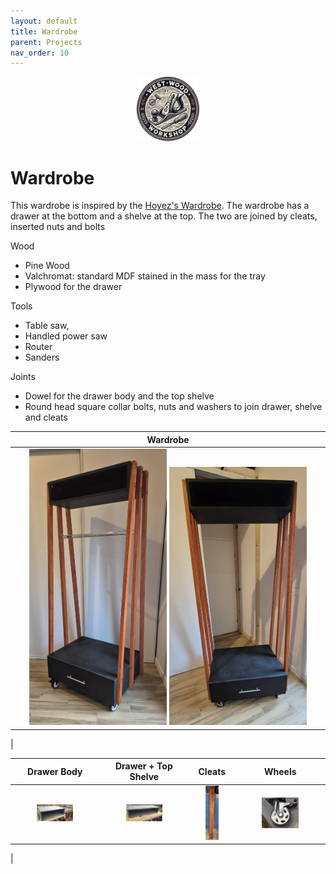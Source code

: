 ```yaml
---
layout: default
title: Wardrobe
parent: Projects
nav_order: 10
---
```

<p align="center"> <img src="../media/www_logo.png" width="20%" height="20%"/> </p>

# Wardrobe

This wardrobe is inspired by the [Hoyez's Wardrobe](https://www.lairdubois.fr/creations/16546-meuble-penderie.html). The wardrobe has a drawer at the bottom and a shelve at the top. The two are joined by cleats, inserted nuts and bolts

Wood
* Pine Wood
* Valchromat: standard MDF stained in the mass for the tray
* Plywood for the drawer


Tools
* Table saw,
* Handled power saw
* Router
* Sanders


Joints
* Dowel for the drawer body and the top shelve 
* Round head square collar bolts, nuts and washers to join drawer, shelve and cleats


|                                                                 Wardrobe                                                                  |
|:-----------------------------------------------------------------------------------------------------------------------------------------:|
|          [<img alt="image" height="45%" src="/media/Wardrobe_1.jpg" width="45%"/>](https://garlatti.github.io/media/Wardrobe.jpg)         [<img alt="image" height="45%" src="/media/Wardrobe_2.jpg" width="45%"/>](https://garlatti.github.io/media/Wardrobe.jpg)     | 
|      



|                                                                  Drawer Body                                                                   |                                                             Drawer + Top Shelve                                                              |                                                                Cleats                                                                |                                                                Wheels                                                                |
|:----------------------------------------------------------------------------------------------------------------------------------------------:|:--------------------------------------------------------------------------------------------------------------------------------------------:|:------------------------------------------------------------------------------------------------------------------------------------:|:------------------------------------------------------------------------------------------------------------------------------------:|
| [<img alt="image" height="45%" src="/media/Wardrobe_Drawer_Body.jpg" width="45%"/>](https://garlatti.github.io/media/Wardrobe_Drawer_Body.jpg) | [<img alt="image" height="45%" src="/media/Wardrobe_Top_Shelve.jpg" width="45%"/>](https://garlatti.github.io/media/Wardrobe_Top_Shelve.jpg) | [<img alt="image" height="35%" src="/media/Wardrobe_Cleats.jpg" width="35%"/>](https://garlatti.github.io/media/Wardrobe_Cleats.jpg) | [<img alt="image" height="45%" src="/media/Wardrobe_Wheels.jpg" width="45%"/>](https://garlatti.github.io/media/Wardrobe_Wheels.jpg) |
|    
